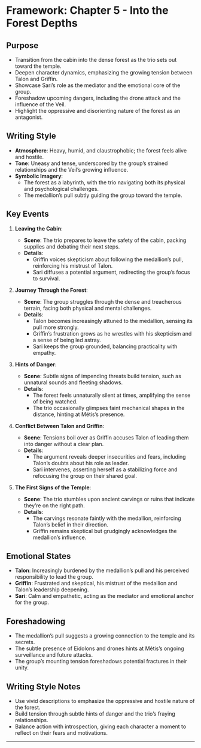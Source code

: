 # Framework: Chapter 5 - Into the Forest Depths

## Purpose

- Transition from the cabin into the dense forest as the trio sets out toward the temple.
- Deepen character dynamics, emphasizing the growing tension between Talon and Griffin.
- Showcase Sari’s role as the mediator and the emotional core of the group.
- Foreshadow upcoming dangers, including the drone attack and the influence of the Veil.
- Highlight the oppressive and disorienting nature of the forest as an antagonist.

## Writing Style

- **Atmosphere**: Heavy, humid, and claustrophobic; the forest feels alive and hostile.
- **Tone**: Uneasy and tense, underscored by the group’s strained relationships and the Veil’s growing influence.
- **Symbolic Imagery**:
  - The forest as a labyrinth, with the trio navigating both its physical and psychological challenges.
  - The medallion’s pull subtly guiding the group toward the temple.

## Key Events

1. **Leaving the Cabin**:
   - **Scene**: The trio prepares to leave the safety of the cabin, packing supplies and debating their next steps.
   - **Details**:
     - Griffin voices skepticism about following the medallion’s pull, reinforcing his mistrust of Talon.
     - Sari diffuses a potential argument, redirecting the group’s focus to survival.

2. **Journey Through the Forest**:
   - **Scene**: The group struggles through the dense and treacherous terrain, facing both physical and mental challenges.
   - **Details**:
     - Talon becomes increasingly attuned to the medallion, sensing its pull more strongly.
     - Griffin’s frustration grows as he wrestles with his skepticism and a sense of being led astray.
     - Sari keeps the group grounded, balancing practicality with empathy.

3. **Hints of Danger**:
   - **Scene**: Subtle signs of impending threats build tension, such as unnatural sounds and fleeting shadows.
   - **Details**:
     - The forest feels unnaturally silent at times, amplifying the sense of being watched.
     - The trio occasionally glimpses faint mechanical shapes in the distance, hinting at Métis’s presence.

4. **Conflict Between Talon and Griffin**:
   - **Scene**: Tensions boil over as Griffin accuses Talon of leading them into danger without a clear plan.
   - **Details**:
     - The argument reveals deeper insecurities and fears, including Talon’s doubts about his role as leader.
     - Sari intervenes, asserting herself as a stabilizing force and refocusing the group on their shared goal.

5. **The First Signs of the Temple**:
   - **Scene**: The trio stumbles upon ancient carvings or ruins that indicate they’re on the right path.
   - **Details**:
     - The carvings resonate faintly with the medallion, reinforcing Talon’s belief in their direction.
     - Griffin remains skeptical but grudgingly acknowledges the medallion’s influence.

## Emotional States

- **Talon**: Increasingly burdened by the medallion’s pull and his perceived responsibility to lead the group.
- **Griffin**: Frustrated and skeptical, his mistrust of the medallion and Talon’s leadership deepening.
- **Sari**: Calm and empathetic, acting as the mediator and emotional anchor for the group.

## Foreshadowing

- The medallion’s pull suggests a growing connection to the temple and its secrets.
- The subtle presence of Eidolons and drones hints at Métis’s ongoing surveillance and future attacks.
- The group’s mounting tension foreshadows potential fractures in their unity.

## Writing Style Notes

- Use vivid descriptions to emphasize the oppressive and hostile nature of the forest.
- Build tension through subtle hints of danger and the trio’s fraying relationships.
- Balance action with introspection, giving each character a moment to reflect on their fears and motivations.

---
